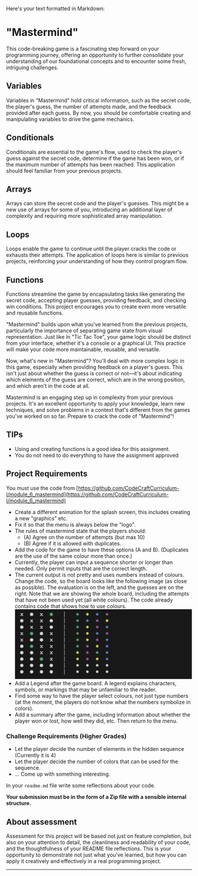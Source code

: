 Here's your text formatted in Markdown:

# "Mastermind"

This code-breaking game is a fascinating step forward on your programming journey, offering an opportunity to further consolidate your understanding of our foundational concepts and to encounter some fresh, intriguing challenges.

## Variables

Variables in "Mastermind" hold critical information, such as the secret code, the player's guess, the number of attempts made, and the feedback provided after each guess. By now, you should be comfortable creating and manipulating variables to drive the game mechanics.

## Conditionals

Conditionals are essential to the game's flow, used to check the player's guess against the secret code, determine if the game has been won, or if the maximum number of attempts has been reached. This application should feel familiar from your previous projects.

## Arrays

Arrays can store the secret code and the player's guesses. This might be a new use of arrays for some of you, introducing an additional layer of complexity and requiring more sophisticated array manipulation.

## Loops

Loops enable the game to continue until the player cracks the code or exhausts their attempts. The application of loops here is similar to previous projects, reinforcing your understanding of how they control program flow.

## Functions

Functions streamline the game by encapsulating tasks like generating the secret code, accepting player guesses, providing feedback, and checking win conditions. This project encourages you to create even more versatile and reusable functions.

"Mastermind" builds upon what you've learned from the previous projects, particularly the importance of separating game state from visual representation. Just like in "Tic Tac Toe", your game logic should be distinct from your interface, whether it's a console or a graphical UI. This practice will make your code more maintainable, reusable, and versatile.

Now, what's new in "Mastermind"? You'll deal with more complex logic in this game, especially when providing feedback on a player's guess. This isn't just about whether the guess is correct or not—it's about indicating which elements of the guess are correct, which are in the wrong position, and which aren't in the code at all.

Mastermind is an engaging step up in complexity from your previous projects. It's an excellent opportunity to apply your knowledge, learn new techniques, and solve problems in a context that's different from the games you've worked on so far. Prepare to crack the code of "Mastermind"!

## TIPs

- Using and creating functions is a good idea for this assignment.
- You do not need to do everything to have the assignment approved

## Project Requirements

You must use the code from [https://github.com/CodeCraftCurriculum-I/module_6_mastermind](https://github.com/CodeCraftCurriculum-I/module_6_mastermind)

- Create a different animation for the splash screen, this includes creating a new "graphics" etc.
- Fix it so that the menu is always below the "logo".
- The rules of mastermind state that the players should:
  - (A) Agree on the number of attempts (but max 10)
  - (B) Agree if it is allowed with duplicates.
- Add the code for the game to have these options (A and B). (Duplicates are the use of the same colour more than once.)
- Currently, the player can input a sequence shorter or longer than needed. Only permit inputs that are the correct length.
- The current output is not pretty and uses numbers instead of colours. Change the code, so the board looks like the following image (as close as possible). The evaluation is on the left, and the guesses are on the right. Note that we are showing the whole board, including the attempts that have not been used yet (all white colours). The code already contains code that shows how to use colours.
    ![description of what the game should look like.](./brett_1.png)
- Add a Legend after the game board. A legend explains characters, symbols, or markings that may be unfamiliar to the reader.
- Find some way to have the player select colours, not just type numbers (at the moment, the players do not know what the numbers symbolize in colors).
- Add a summary after the game, including information about whether the player won or lost, how well they did, etc. Then return to the menu.

### Challenge Requirements (Higher Grades)

- Let the player decide the number of elements in the hidden sequence (Currently it is 4)
- Let the player decide the number of colors that can be used for the sequence.
- ... Come up with something interesting.

In your `readme.md` file write some reflections about your code.

**Your submission must be in the form of a Zip file with a sensible internal structure.**

## About assessment

Assessment for this project will be based not just on feature completion, but also on your attention to detail, the cleanliness and readability of your code, and the thoughtfulness of your README file reflections. This is your opportunity to demonstrate not just what you've learned, but how you can apply it creatively and effectively in a real programming project.

---